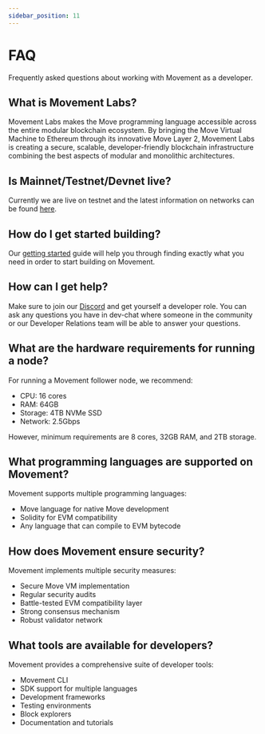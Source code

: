 ```yaml
---
sidebar_position: 11
---
```


# FAQ

Frequently asked questions about working with Movement as a developer.

## What is Movement Labs?

Movement Labs makes the Move programming language accessible across the entire modular blockchain ecosystem. By bringing the Move Virtual Machine to Ethereum through its innovative Move Layer 2, Movement Labs is creating a secure, scalable, developer-friendly blockchain infrastructure combining the best aspects of modular and monolithic architectures.

## Is Mainnet/Testnet/Devnet live?

Currently we are live on testnet and the latest information on networks can be found [here](/devs/networkEndpoints).


## How do I get started building?

Our [getting started](/devs/getstarted) guide will help you through finding exactly what you need in order to start building on Movement.

## How can I get help?

Make sure to join our [Discord](https://discord.gg/movementlabsxyz) and get yourself a developer role. You can ask any questions you have in dev-chat where someone in the community or our Developer Relations team will be able to answer your questions.

## What are the hardware requirements for running a node?

For running a Movement follower node, we recommend:
- CPU: 16 cores
- RAM: 64GB
- Storage: 4TB NVMe SSD
- Network: 2.5Gbps

However, minimum requirements are 8 cores, 32GB RAM, and 2TB storage.

## What programming languages are supported on Movement?

Movement supports multiple programming languages:
- Move language for native Move development
- Solidity for EVM compatibility
- Any language that can compile to EVM bytecode

## How does Movement ensure security?

Movement implements multiple security measures:
- Secure Move VM implementation
- Regular security audits
- Battle-tested EVM compatibility layer
- Strong consensus mechanism
- Robust validator network

## What tools are available for developers?

Movement provides a comprehensive suite of developer tools:
- Movement CLI
- SDK support for multiple languages
- Development frameworks
- Testing environments
- Block explorers
- Documentation and tutorials
